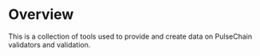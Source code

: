 # Overview

This is a collection of tools used to provide and create data on PulseChain validators and validation.
